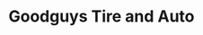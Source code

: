 ---
title: "Goodguys Tire and Auto"
url: /fresno/goodguys-tire-and-auto-north-blackstone-avenue/
shop: car repair
---
